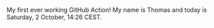 My first ever working GitHub Action!
My name is Thomas and today is Saturday, 2 October, 14:26 CEST. 
